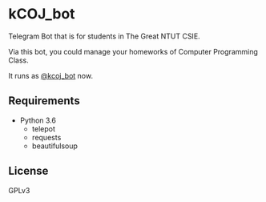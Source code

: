 # kCOJ_bot

Telegram Bot that is for students in The Great NTUT CSIE. 

Via this bot, you could manage your homeworks of Computer Programming Class.

It runs as [@kcoj_bot](https://telegram.me/kcoj_bot) now.

## Requirements

- Python 3.6
  - telepot
  - requests
  - beautifulsoup

## License

GPLv3